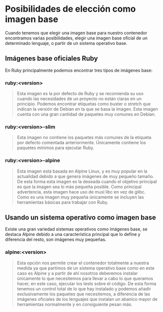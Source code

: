 # Posibilidades de elección como imagen base
Cuando tenemos que elegir una imagen base para nuestro contenedor encontramos varias posibilidades, elegir una imagen base oficial de un determinado lenguaje, o partir de un sistema operativo base.
## Imágenes base oficiales Ruby
En Ruby principalmente podemos encontrar tres tipos de imágenes base:
### ruby:\<version\>
>Esta imagen es la por defecto de Ruby y se recomienda su uso cuando las necesidades de un proyecto no están claras en un principio. Podemos encontrar etiquetas como buster o stretch que indican la versión de Debian en la que se basa la imagen. Esta imagen cuenta con una gran cantidad de paquetes muy comunes en Debian.

### ruby:\<version\>-slim
>Esta imagen no contiene los paquetes más comunes de la etiqueta por defecto comentada anteriormente. Únicamente contiene los paquetes mínimos para ejecutar Ruby.

### ruby:\<version\>-alpine
>Esta imagen está basada en Alpine Linux, y es muy popular en la actualidad debido a que genera imágenes de muy pequeño tamaño. De esta forma esta imagen es la deseada cuando el objetivo principal es que la imagen sea lo más pequeña posible. Como principal advertencia, esta imagen hace uso de musl libc en vez de glibc. Como es una imagen muy pequeña únicamente se incluyen las herramientas básicas para trabajar con Ruby.

## Usando un sistema operativo como imagen base
Existe una gran variedad sistemas operativos como imágenes base, se destaca Alpine debido a una característica principal que lo define y diferencia del resto, son imágenes muy pequeñas.
### alpine:\<version\>
>Esta opción nos permite crear el contenedor totalmente a nuestra medida ya que partimos de un sistema operativo base como en este caso es Alpine y a partir de ahí nosotros deberemos instalar únicamente lo que necesitemos para llevar a cabo lo que queramos hacer, en este caso, ejecutar los tests sobre el código. De esta forma tenemos un control total de lo que hay instalado y podemos añadir exclusivamente los paquetes que necesitemos, a diferencia de las imágenes oficiales de los lenguajes que instalan un abanico mayor de herramientas normalmente y en consiguiente pesan más.